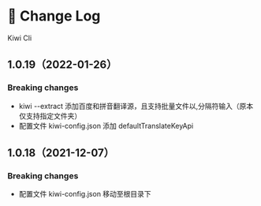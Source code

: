 # 🐤 Change Log

Kiwi Cli

## 1.0.19（2022-01-26）

### Breaking changes

- kiwi --extract 添加百度和拼音翻译源，且支持批量文件以,分隔符输入（原本仅支持指定文件夹）
- 配置文件 kiwi-config.json 添加 defaultTranslateKeyApi

## 1.0.18（2021-12-07）

### Breaking changes

- 配置文件 kiwi-config.json 移动至根目录下
